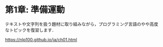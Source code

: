 # 第1章: 準備運動

テキストや文字列を扱う題材に取り組みながら，プログラミング言語のやや高度なトピックを復習します．

https://nlp100.github.io/ja/ch01.html